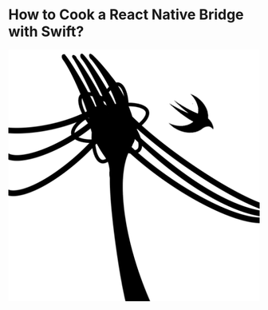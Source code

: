 # How to Cook a React Native Bridge with Swift?
![](https://github.com/marcgeeklaberge/cooking-swift-react-native-bridge/blob/main/ios/CookingSwiftReactNativeBridge/Images.xcassets/AppIcon.appiconset/1024.png)
